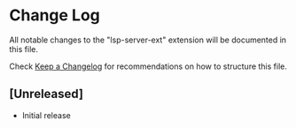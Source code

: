 # Change Log

All notable changes to the "lsp-server-ext" extension will be documented in this file.

Check [Keep a Changelog](http://keepachangelog.com/) for recommendations on how to structure this file.

## [Unreleased]

- Initial release